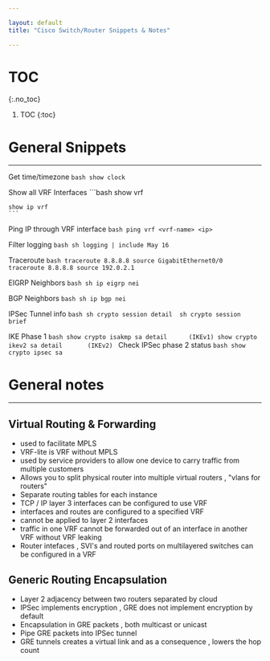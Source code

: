 ```yaml
---

layout: default
title: "Cisco Switch/Router Snippets & Notes"

---
```


# TOC
{:.no_toc}

1. TOC 
{:toc}

# General Snippets
---

Get time/timezone
    ```bash
    show clock
    ```

Show all VRF Interfaces 
    ```bash
    show vrf 

    show ip vrf 
    ```
Ping IP through VRF interface 
    ```bash
    ping vrf <vrf-name> <ip> 
    ```

Filter logging 
    ```bash
    sh logging | include May 16 
    ```


Traceroute
    ```bash
    traceroute 8.8.8.8 source GigabitEthernet0/0
    traceroute 8.8.8.8 source 192.0.2.1
    ```

EIGRP Neighbors 
    ```bash
    sh ip eigrp nei 
    ```

BGP Neighbors 
    ```bash
    sh ip bgp nei 
    ```

IPSec Tunnel info 
    ```bash
    sh crypto session detail 
    sh crypto session brief 
    ```

IKE Phase 1 
    ```bash
    show crypto isakmp sa detail      (IKEv1)
    show crypto ikev2 sa detail       (IKEv2)
    ```
Check IPSec phase 2 status 
    ```bash
    show crypto ipsec sa
    ```
# General notes 
---

## Virtual Routing & Forwarding 

- used to facilitate MPLS 
- VRF-lite is VRF without MPLS 
- used by service providers to allow one device to carry traffic from multiple customers 
- Allows you to split physical router into multiple virtual routers , "vlans for routers"
- Separate routing tables for each instance 
- TCP / IP layer 3 interfaces can be configured to use VRF  
- interfaces and routes are configured to a specified VRF
- cannot be applied to layer 2 interfaces
- traffic in one VRF cannot be forwarded out of an interface in another VRF without VRF leaking 
- Router intefaces , SVI's and routed ports on multilayered switches can be configured in a VRF  

## Generic Routing Encapsulation 

- Layer 2 adjacency between two routers separated by cloud 
- IPSec implements encryption , GRE does not implement encryption by default 
- Encapsulation in GRE packets , both multicast or unicast 
- Pipe GRE packets into IPSec tunnel 
- GRE tunnels creates a virtual link and as a consequence , lowers the hop count  

